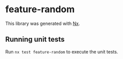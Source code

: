 # feature-random

This library was generated with [Nx](https://nx.dev).

## Running unit tests

Run `nx test feature-random` to execute the unit tests.
